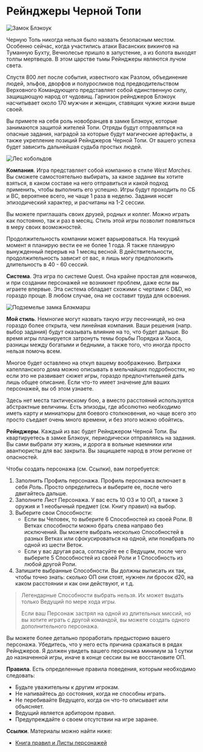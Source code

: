 # Рейнджеры Черной Топи

![Замок Блэкоук](https://i.ibb.co/BBTgZ2n/Blackmarsh-Ver-12-pdf-image-010.png)

Черную Топь никогда нельзя было назвать безопасным местом. Особенно сейчас, когда участились атаки Васанских викингов на Туманную Бухту, Вечнолесье пришло в запустение, а из болота выходят толпы мертвецов. В этом царстве тьмы Рейнджеры являются лучом света. 

Спустя 800 лет после события, известного как Разлом, объединение людей, эльфов, дворфов и полуросликов под предводительством Верховного Командующего представляет собой единственную силу, защищающую народ от чудовищ. Гарнизон рейнджеров Блэкоук насчитывает около 170 мужчин и женщин, ставящих чужие жизни выше своей.

Вы примете на себя роль новобранцев в замке Блэкоук, которые занимаются защитой жителей Топи. Отряды будут отправляться на опасные задания, наградой за которые будут магические артефакты, а также укрепление позиций Рейнджеров Черной Топи. От вашего успеха будет зависить дальнейшая судьба простых людей.

![Лес кобольдов](https://i.postimg.cc/NfVq9k2r/Blackmarsh-Ver-12-pdf-image-004.png)

**Компания**. Игра представляет собой компанию в стиле *West Marches*. Вы сможете самостоятельно выбирать, за какое задание вы хотите взяться, в каком составе на него отправиться и какой подход применить, чтобы выполнить его успешно. Игры будут проходить по СБ и ВС, вероятнее всего, не чаще 1 раза в неделю. Задания носят эпизодический характер, и расчитаны на 1-2 сессии.

Вы можете приглашать своих друзей, родных и коллег. Можно играть как постоянно, так и раз в месяц. Стиль этой игры позволит появляться в меру своих возможностей. 

Продолжительность компании может варьироваться. На текущий момент я планирую вести ее не более 1 года. Я также планирую вынужденный перерыв на 1 месяц весной. В действительности, продолжительность зависит от вас, я лишь могу предположить длительность в 40 - 60 сессий.

**Система**. Эта игра по системе Quest. Она крайне простая для новичков, и при создании персонажей не возникнет проблем, даже если вы играете впервые. Эта система обладает схожими с чертами с D&D, но гораздо проще. В любом случае, она не составит труда для освоения.

![Подземелье замка Блэкмарш](https://i.postimg.cc/xCTFQmkt/Blackmarsh-Ver-12-pdf-image-018.png)

**Мой стиль**. Немногие могут назвать такую игру песочницей, но она гораздо более открыта, чем линейная компания. Ваши решения (напр. выбор задания) будут оказывать влияние на то, что будет дальше. Во время игры планируется затронуть темы борьбы Порядка и Хаоса, разницы между богатыми и бедными, а также того, что иногда просто нельзя помочь всем.

Многое будет оставлено на откуп вашему воображению. Витражи капелланского дома можно описывать в мельчайших подробностях, но если это не развивает сюжет игры, гораздо предпочтительней дать лишь общее описание. Если что-то имеет значение для ваших персонажей, вы об этом узнаете.

Здесь нет места тактическому бою, а вместо расстояний используятся абстрактные величины. Есть эпизоды, где абсолютно необходимо иметь карту и миниатюры для боевого столкновения, но чаще всего это просто съедает очень много времени, и без этого можно обойтись.

**Рейнджеры**. Каждый из вас будет Рейнджером Черной Топи. Вы квартируетесь в замке Блэкоук, периодически отправляясь на задания. Вы сами выбрали эту жизнь, и дорога в вольные наемники или авантюристы для вас закрыта. Вы защищаете народ в этом регионе от опасностей. 

Чтобы создать персонажа (см. Ссылки), вам потребуется:

1. Заполнить Профиль персонажа. 
Профиль персонажа включает в себя  *Роль*. Просто определитесь и выберите ее, после чего двигайтесь дальше.
2. Заполните Лист Персонажа. 
У вас есть 10 ОЗ и 10 ОП, а также 3 оружия и 1 необычный предмет (см. Книгу правил) на выбор. 
3. Выберите свои Способности:
    * Если вы Человек, то выберите 6 Способностей из своей Роли. В Ветках способности можно брать слева направо без исключений. Вы можете выбрать несколько Способностей в разных Ветках или сфокусироваться на одной, или понабрать по одной из шести Веток.
    * Если у вас другая раса, согласуйте ее с Ведущим, после чего выберите 5 Способностей из своей Роли и 1 Способность из любой другой Роли. 
4. Запишите выбранные Способности.
Вы должны выписать их так, чтобы точно знать: сколько ОП они стоят, нужнен ли бросок d20, на каком расстоянии и как они действуют, и т.д. 

> Легендарные Способности выбрать нельзя. Их может выдать только Ведущий по мере хода игры.
>
> Если ваш Персонаж застрял на одной из длительных миссий, но вы хотите играть с другой командой, вы можете создать одного дополнительного персонажа.

Вы можете более детально проработать предысторию вашего персонажа. Убедитесь, что у него есть причина сражаться в рядах Рейнджеров. Я должен увидеть вашего персонажа минимум за 1 сутки до назначенной игры, иначе в конце сессии вы не восстановите ОП.

**Правила**. Есть определенные правила поведения, которым необходимо следовать:

* Будьте уважительны к другим игрокам.
* Не напивайтесь до состояния, когда не способны играть.
* Не перебивайте Ведущего, когда он что-то описывает или объясняет.
* Ведущий является арбитором правил.
* Предупреждайте о своем отсутствии на игре заранее.

**Ссылки**. Материалы можно найти ниже:

* [Книга правил и Листы персонажей](https://m.vk.com/away.php?to=https%3A%2F%2Fdisk.yandex.ru%2Fd%2FHnR7MkGvMfExOg&post=-225666642_899)
